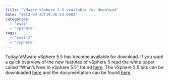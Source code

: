 ```yaml
---
title: "VMware vSphere 5.5 available for download"
date: "2013-09-22T19:36:14.000Z"
categories: 
  - "esxi"
  - "vpshere"
tags: 
  - "esxi-2"
  - "vsphere"
---
```


Today VMware vSphere 5.5 has become available for download. If you want a quick overview of the new features of vSphere 5 read the white paper called “What’s New in vSphere 5.5” found [here](http://www.vmware.com/files/pdf/vsphere/VMware-vSphere-Platform-Whats-New.pdf). The vSphere 5.5 bits can be downloaded [here](https://my.vmware.com/web/vmware/info/slug/datacenter_cloud_infrastructure/vmware_vsphere/5_5) and the documentation can be found [here](http://www.vmware.com/support/pubs/vsphere-esxi-vcenter-server-pubs.html).
